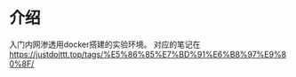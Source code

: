 # 介绍
入门内网渗透用docker搭建的实验环境。
对应的笔记在 https://justdoittt.top/tags/%E5%86%85%E7%BD%91%E6%B8%97%E9%80%8F/
